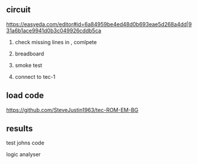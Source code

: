 ## circuit
https://easyeda.com/editor#id=6a84959be4ed48d0b693eae5d268a4dd|931a6b1ace9941d0b3c049926cddb5ca

1. check missing lines in , comlpete

2. breadboard 

3. smoke test

4. connect to tec-1


## load code
https://github.com/SteveJustin1963/tec-ROM-EM-BG


## results 

test johns code

logic analyser 


